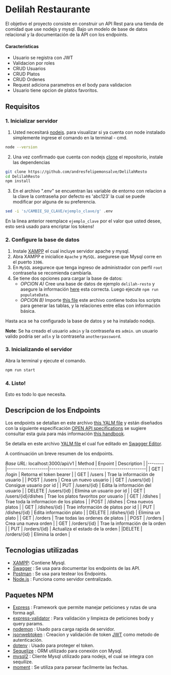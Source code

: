# Delilah Restaurante
El objetivo el proyecto consiste en construir un API Rest para una tienda de comidad que use nodejs y mysql. Bajo un modelo de base de datos relacional y la documentación de la API con los endpoints.

#### Caracteristicas
- Usuario se registra con JWT
- Validacion por roles
- CRUD Usuarios
- CRUD Platos
- CRUD Ordenes
- Request adiciona parametros en el body para validacion
- Usuario tiene opcion de platos favoritos.

## Requisitos
### 1. Inicializar servidor
1. Usted necesitará [nodejs](https://nodejs.org). para visualizar si ya cuenta con node instalado simplemente ingrese el comando en la terminal - cmd.
```bash
node --version
```
2. Una vez confirmado que cuenta con nodejs [clone](https://git-scm.com/) el repositorio, instale las dependencias 

```bash
git clone https://github.com/andresfelipemonsalve/DelilahResto
cd DelilahResto
npm install
```
3. En el archivo ".env" se encuentran las variable de entorno con relacion a la clave la contraseña por defecto es 'abc123' la cual se puede modificar por alguna de su preferencia.
```bash
sed -i 's/CAMBIE_SU_CLAVE/ejemplo_clave/g' .env
```
En la linea anterior reemplace `ejemplo_clave` por el valor que usted desee, esto será usado para encriptar los tokens!

### 2. Configure la base de datos
1. Instale [XAMPP](https://www.apachefriends.org/index.html) el cual incluye servidor apache y mysql.
1. Abra XAMPP e inicialice `Apache` y `MySQL`. asegurese que Mysql corre en el puerto `3306`.
1.  En `MySQL` asegurece que tenga ingreso de administrador con perfil `root` contraseña se recomienda cambiarla.
1. Se tiene dos opciones para cargar la base de datos:
    * *OPCION A)* Cree una base de datos de ejemplo `delilah-resto` y asegure la información [here](./src/services/database/config/index.js) esta correcta. Luego ejecute `npm run populateData`.
    * *OPCION B)* Importe [this file](./src/services/database/init-config.sql) este archivo contiene todos los scripts para generar las tablas, y la relaciones entre ellas con información básica.

Hasta aca se ha configurado la base de datos y se ha instalado nodejs.

**Note**: Se ha creado el usuario  `admin` y la contraseña es `admin`. un usuario valido podria ser `adln` y la contraseña `anotherpassword`.

### 3. Inicializando el servidor
Abra la terminal y ejecute el comando.
```bash
npm run start
```
### 4. Listo!
Esto es todo lo que necesita.

## Descripcion de los Endpoints
Los endpoints se detallan en este archivo [this YALM file](./design/API/API-spec.yml) y están diseñados con la siguiente especificación [OPEN API specifications](https://swagger.io/specification/#:~:text=Introduction,or%20through%20network%20traffic%20inspection.) se sugiere consultar esta guia para más información [this handbook](https://pages.apigee.com/rs/apigee/images/api-design-ebook-2012-03.pdf).

Se detalla en este archivo [YALM file](./design/API/API-spec.yml) el cual fue editado en  [Swagger Editor](https://editor.swagger.io/#).


A continuación un breve resumen de los endpoints.

*Base URL*: localhost:3000/api/v1
| Method |       Enpoint      |                  Description                  |
|--------|--------------------|-----------------------------------------------|
|   GET  | /login             | Retorna el token bearer                       |
|   GET  | /users             | Trae la información de usuario                |
|  POST  | /users             | Crea un nuevo usuario                         |
|   GET  | /users/{id}        | Consigue usuario por id                       |
|   PUT  | /users/{id}        | Edita la información del usuario              |
| DELETE | /users/{id}        | Elimina un usuario por id                     |
|   GET  | /users/{id}/dishes | Trae los platos favoritos por usuario         |
|   GET  | /dishes            | Trae toda la informacion de los platos        |
|  POST  | /dishes            | Crea nuevos platos                            |
|   GET  | /dishes/{id}       | Trae información de platos por id             |
|   PUT  | /dishes/{id}       | Edita información plato                       |
| DELETE | /dishes/{id}       | Elimina un plato                              |
|   GET  | /orders            | Trae todas las ordenes de platos              |
|  POST  | /orders            | Crea una nueva orden                          |
|   GET  | /orders/{id}       | Trae la información de la orden               |
|   PUT  | /orders/{id}       | Actualiza el estado de la orden               |
|DELETE  | /orders/{id}       | Elimina la orden                              |


## Tecnologias utilizadas
- [XAMPP](https://www.apachefriends.org/index.html): Contiene Mysql. 
- [Swagger](https://editor.swagger.io/) : Se usa para documentar los endpoints de las API.
- [Postman](https://www.postman.com/) : Se usa para testear los Endpoints.
- [Node.js](https://nodejs.org) : Funciona como servidor centralizado.

## Paquetes NPM
- [Express](http://expressjs.com) : Framework que permite manejar peticiones y rutas de una forma agil.
- [express-validator](https://express-validator.github.io/) : Para validación y limpieza de peticiones body y query params.
- [nodemon](https://www.npmjs.com/package/nodemon) : Usado para carga rapida de servidor.
- [jsonwebtoken](https://www.npmjs.com/package/jsonwebtoken) : Creacion y validación de token [JWT](https://jwt.io) como metodo de autenticación.
- [dotenv](https://www.npmjs.com/package/dotenv) : Usado para proteger el token. 
- [Sequelize](https://www.npmjs.com/package/sequelize) : ORM utilizado para conexión con Mysql.
- [mysql2](https://www.npmjs.com/package/mysql2) : Cliente Mysql utilizado para nodejs, el cual se integra con sequilize.
- [moment](https://www.npmjs.com/package/moment) : Se utiliza para parsear facilmente las fechas.
